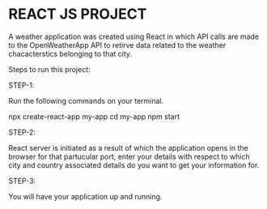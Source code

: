   # REACT JS PROJECT


A weather application was created using React in which API calls are made to the OpenWeatherApp API to retirve data related to the weather chacacterstics belonging to that city.

Steps to run this project:

STEP-1:

Run the following commands on your terminal.

npx create-react-app my-app
cd my-app
npm start

STEP-2:

React server is initiated as a result of which the application opens in the browser for that partucular port, enter your details with respect to which city and country associated details do you want to get your information for.

STEP-3:

You will have your application up and running.
